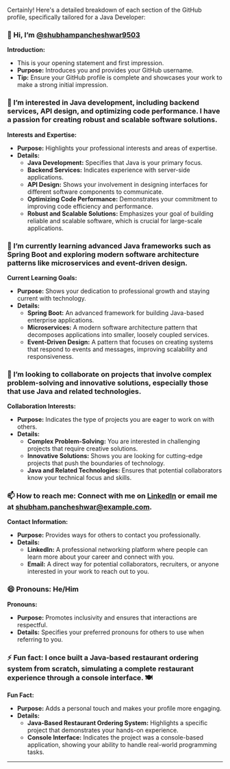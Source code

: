 Certainly! Here's a detailed breakdown of each section of the GitHub profile, specifically tailored for a Java Developer:

### 👋 Hi, I’m [@shubhampancheshwar9503](https://github.com/shubhampancheshwar9503)
**Introduction:**
- This is your opening statement and first impression. 
- **Purpose:** Introduces you and provides your GitHub username. 
- **Tip:** Ensure your GitHub profile is complete and showcases your work to make a strong initial impression.

### 👀 I’m interested in Java development, including backend services, API design, and optimizing code performance. I have a passion for creating robust and scalable software solutions.
**Interests and Expertise:**
- **Purpose:** Highlights your professional interests and areas of expertise.
- **Details:**
  - **Java Development:** Specifies that Java is your primary focus.
  - **Backend Services:** Indicates experience with server-side applications.
  - **API Design:** Shows your involvement in designing interfaces for different software components to communicate.
  - **Optimizing Code Performance:** Demonstrates your commitment to improving code efficiency and performance.
  - **Robust and Scalable Solutions:** Emphasizes your goal of building reliable and scalable software, which is crucial for large-scale applications.

### 🌱 I’m currently learning advanced Java frameworks such as Spring Boot and exploring modern software architecture patterns like microservices and event-driven design.
**Current Learning Goals:**
- **Purpose:** Shows your dedication to professional growth and staying current with technology.
- **Details:**
  - **Spring Boot:** An advanced framework for building Java-based enterprise applications.
  - **Microservices:** A modern software architecture pattern that decomposes applications into smaller, loosely coupled services.
  - **Event-Driven Design:** A pattern that focuses on creating systems that respond to events and messages, improving scalability and responsiveness.

### 💞️ I’m looking to collaborate on projects that involve complex problem-solving and innovative solutions, especially those that use Java and related technologies.
**Collaboration Interests:**
- **Purpose:** Indicates the type of projects you are eager to work on with others.
- **Details:**
  - **Complex Problem-Solving:** You are interested in challenging projects that require creative solutions.
  - **Innovative Solutions:** Shows you are looking for cutting-edge projects that push the boundaries of technology.
  - **Java and Related Technologies:** Ensures that potential collaborators know your technical focus and skills.

### 📫 How to reach me: Connect with me on [LinkedIn](https://www.linkedin.com/in/shubhampancheshwar) or email me at shubham.pancheshwar@example.com.
**Contact Information:**
- **Purpose:** Provides ways for others to contact you professionally.
- **Details:**
  - **LinkedIn:** A professional networking platform where people can learn more about your career and connect with you.
  - **Email:** A direct way for potential collaborators, recruiters, or anyone interested in your work to reach out to you.

### 😄 Pronouns: He/Him
**Pronouns:**
- **Purpose:** Promotes inclusivity and ensures that interactions are respectful.
- **Details:** Specifies your preferred pronouns for others to use when referring to you.

### ⚡ Fun fact: I once built a Java-based restaurant ordering system from scratch, simulating a complete restaurant experience through a console interface. 🍽️
**Fun Fact:**
- **Purpose:** Adds a personal touch and makes your profile more engaging.
- **Details:**
  - **Java-Based Restaurant Ordering System:** Highlights a specific project that demonstrates your hands-on experience.
  - **Console Interface:** Indicates the project was a console-based application, showing your ability to handle real-world programming tasks.

---
